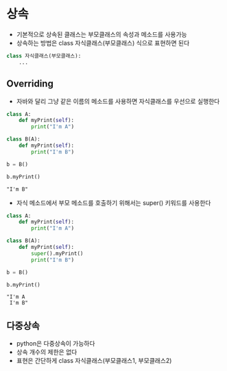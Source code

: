 # 상속

- 기본적으로 상속된 클래스는 부모클래스의 속성과 메소드를 사용가능
- 상속하는 방법은 class 자식클래스(부모클래스) 식으로 표현하면 된다

```python
class 자식클래스(부모클래스):
    ...
```

## Overriding

- 자바와 달리 그냥 같은 이름의 메소드를 사용하면 자식클래스를 우선으로 실행한다

```python
class A:
    def myPrint(self):
        print("I'm A")

class B(A):
    def myPrint(self):
        print("I'm B")

b = B()

b.myPrint()
```

```
"I'm B"
```
- 자식 메소드에서 부모 메소드를 호출하기 위해서는 super() 키워드를 사용한다

```python
class A:
    def myPrint(self):
        print("I'm A")

class B(A):
    def myPrint(self):
        super().myPrint()
        print("I'm B")

b = B()

b.myPrint()
```

```
"I'm A
 I'm B"
```

## 다중상속

- python은 다중상속이 가능하다
- 상속 개수의 제한은 없다
- 표현은 간단하게 class 자식클래스(부모클래스1, 부모클래스2)
